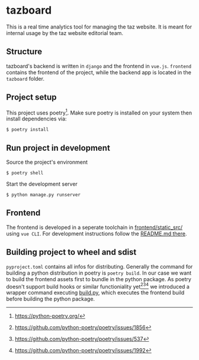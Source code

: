 # tazboard

This is a real time analytics tool for managing the taz website.
It is meant for internal usage by the taz website editorial team.

## Structure

tazboard's backend is written in `django` and the frontend in `vue.js`.
`frontend` contains the frontend of the project, while the backend app is
located in the `tazboard` folder.

## Project setup

This project uses poetry[^1]. Make sure poetry is installed on your system then install dependencies via:
```shell script
$ poetry install
```

## Run project in development

Source the project's environment
```shell script
$ poetry shell
```

Start the development server
```shell script
$ python manage.py runserver
```

## Frontend

The frontend is developed in a seperate toolchain in [frontend/static_src/](frontend/static_src) using `vue CLI`. For development instructions 
follow the [README.md  there](frontend/static_src/README.md).


## Building project to wheel and sdist

`pyproject.toml` contains all infos for distributing. Generally the command for building a python distribution in poetry is `poetry build`.
In our case we want to build the frontend assets first to bundle in the python package. As poetry doesn't support build hooks or similar
functioniality yet[^2][^3][^4] we introduced a wrapper command executing [build.py](build.py), which executes the frontend build before building
the python package.

[^1]: https://python-poetry.org/
[^2]: https://github.com/python-poetry/poetry/issues/1856
[^3]: https://github.com/python-poetry/poetry/issues/537
[^4]: https://github.com/python-poetry/poetry/issues/1992
